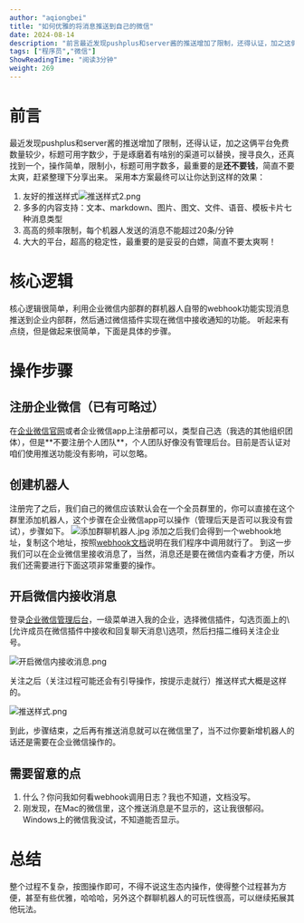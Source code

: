 ```yaml
---
author: "aqiongbei"
title: "如何优雅的将消息推送到自己的微信"
date: 2024-08-14
description: "前言最近发现pushplus和server酱的推送增加了限制，还得认证，加之这俩平台免费数量较少，标题可用字少，于是琢磨着有啥别的渠道可以替换，搜寻良久，还真找到一个，操作简单，限制小，还免费。"
tags: ["程序员","微信"]
ShowReadingTime: "阅读3分钟"
weight: 269
---
```

前言
==

最近发现pushplus和server酱的推送增加了限制，还得认证，加之这俩平台免费数量较少，标题可用字数少，于是琢磨着有啥别的渠道可以替换，搜寻良久，还真找到一个，操作简单，限制小，标题可用字数多，最重要的是**还不要钱**，简直不要太爽，赶紧整理下分享出来。 采用本方案最终可以让你达到这样的效果：

1.  友好的推送样式![推送样式2.png](https://p9-xtjj-sign.byteimg.com/tos-cn-i-73owjymdk6/1716e48d6fec4328813531a66392942b~tplv-73owjymdk6-jj-mark-v1:0:0:0:0:5o6Y6YeR5oqA5pyv56S-5Yy6IEAgYXFpb25nYmVp:q75.awebp?rk3s=f64ab15b&x-expires=1727423845&x-signature=6WaTzqRxDLhPT86S7TBNnS0muzQ%3D)
2.  多多的内容支持：文本、markdown、图片、图文、文件、语音、模板卡片七种消息类型
3.  高高的频率限制，每个机器人发送的消息不能超过20条/分钟
4.  大大的平台，超高的稳定性，最重要的是妥妥的白嫖，简直不要太爽啊！

核心逻辑
====

核心逻辑很简单，利用企业微信内部群的群机器人自带的webhook功能实现消息推送到企业内部群，然后通过微信插件实现在微信中接收通知的功能。 听起来有点绕，但是做起来很简单，下面是具体的步骤。

操作步骤
====

注册企业微信（已有可略过）
-------------

在[企业微信官网](https://link.juejin.cn?target=https%3A%2F%2Fwork.weixin.qq.com%2F "https://work.weixin.qq.com/")或者企业微信app上注册都可以，类型自己选（我选的其他组织团体），但是**不要注册个人团队**，个人团队好像没有管理后台。目前是否认证对咱们使用推送功能没有影响，可以忽略。

创建机器人
-----

注册完了之后，我们自己的微信应该默认会在一个全员群里的，你可以直接在这个群里添加机器人，这个步骤在企业微信app可以操作（管理后天是否可以我没有尝试），步骤如下。 ![添加群聊机器人.jpg](https://p9-xtjj-sign.byteimg.com/tos-cn-i-73owjymdk6/035fdd6287e44a9a8910c4bae82fe038~tplv-73owjymdk6-jj-mark-v1:0:0:0:0:5o6Y6YeR5oqA5pyv56S-5Yy6IEAgYXFpb25nYmVp:q75.awebp?rk3s=f64ab15b&x-expires=1727423845&x-signature=4z5KZxblJOMEno7a16ZH7TecdZ0%3D) 添加之后我们会得到一个webhook地址，复制这个地址，按照[webhook文档](https://link.juejin.cn?target=https%3A%2F%2Fdeveloper.work.weixin.qq.com%2Fdocument%2Fpath%2F91770%23%25E5%25A6%2582%25E4%25BD%2595%25E4%25BD%25BF%25E7%2594%25A8%25E7%25BE%25A4%25E6%259C%25BA%25E5%2599%25A8%25E4%25BA%25BA "https://developer.work.weixin.qq.com/document/path/91770#%E5%A6%82%E4%BD%95%E4%BD%BF%E7%94%A8%E7%BE%A4%E6%9C%BA%E5%99%A8%E4%BA%BA")说明在我们程序中调用就行了。 到这一步我们可以在企业微信里接收消息了，当然，消息还是要在微信内查看才方便，所以我们还需要进行下面这项非常重要的操作。

开启微信内接收消息
---------

登录[企业微信管理后台](https://link.juejin.cn?target=https%3A%2F%2Fwork.weixin.qq.com%2Fwework_admin%2Fframe%23profile%2FwxPlugin "https://work.weixin.qq.com/wework_admin/frame#profile/wxPlugin")，一级菜单进入我的企业，选择微信插件，勾选页面上的\[允许成员在微信插件中接收和回复聊天消息\]选项，然后扫描二维码关注企业号。

![开启微信内接收消息.png](https://p9-xtjj-sign.byteimg.com/tos-cn-i-73owjymdk6/902b65faa22547778e5f9a13cb58ba21~tplv-73owjymdk6-jj-mark-v1:0:0:0:0:5o6Y6YeR5oqA5pyv56S-5Yy6IEAgYXFpb25nYmVp:q75.awebp?rk3s=f64ab15b&x-expires=1727423845&x-signature=9PkDKGgvTn%2BVgAcRLnM8SshVswU%3D)

关注之后（关注过程可能还会有引导操作，按提示走就行）推送样式大概是这样的。

![推送样式.png](https://p9-xtjj-sign.byteimg.com/tos-cn-i-73owjymdk6/85062e21a1e74db4bbbd9cfd2967f9a2~tplv-73owjymdk6-jj-mark-v1:0:0:0:0:5o6Y6YeR5oqA5pyv56S-5Yy6IEAgYXFpb25nYmVp:q75.awebp?rk3s=f64ab15b&x-expires=1727423845&x-signature=eSkZA%2F2kav4oBoMzZIrcqUmV2Ig%3D)

到此，步骤结束，之后再有推送消息就可以在微信里了，当不过你要新增机器人的话还是需要在企业微信操作的。

需要留意的点
------

1.  什么？你问我如何看webhook调用日志？我也不知道，文档没写。
2.  刚发现，在Mac的微信里，这个推送消息是不显示的，这让我很郁闷。Windows上的微信我没试，不知道能否显示。

总结
==

整个过程不复杂，按图操作即可，不得不说这生态内操作，使得整个过程甚为方便，甚至有些优雅，哈哈哈，另外这个群聊机器人的可玩性很高，可以继续拓展其他玩法。